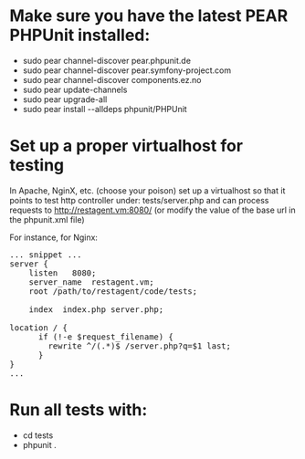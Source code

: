 # Make sure you have the latest PEAR PHPUnit installed:
  * sudo pear channel-discover pear.phpunit.de
  * sudo pear channel-discover pear.symfony-project.com
  * sudo pear channel-discover components.ez.no
  * sudo pear update-channels
  * sudo pear upgrade-all
  * sudo pear install --alldeps phpunit/PHPUnit

# Set up a proper virtualhost for testing

In Apache, NginX, etc. (choose your poison) set up a virtualhost so that it points to
test http controller under: tests/server.php and can  process requests to
http://restagent.vm:8080/ (or  modify the value of the base url in the phpunit.xml file)

For instance, for Nginx:
<pre>
... snippet ...
server {
    listen   8080;
    server_name  restagent.vm;
    root /path/to/restagent/code/tests;

    index  index.php server.php;

location / {
      if (!-e $request_filename) {
        rewrite ^/(.*)$ /server.php?q=$1 last;
      }
}
...
</pre>

# Run all tests with:
  * cd tests
  * phpunit .
